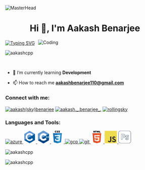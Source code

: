 ![MasterHead](https://static.vecteezy.com/system/resources/previews/000/344/502/original/web-development-banner-computer-with-window-a-computer-with-a-browser-window-studying-different-programming-languages-vector-flat-line-ilustration.jpg)
<h1 align="center">Hi 👋, I'm Aakash Benarjee</h1>
<a  href="https://git.io/typing-svg"><img align="center" src="https://readme-typing-svg.demolab.com?font=Mooli&weight=700&size=38&duration=3000&pause=1000&color=34F70A&background=FFFFFF00&width=500&center=true&vCenter=true&&lines=Full+Stack+Developer;Open+Source+Contributor;Mentor+%40GDSC" alt="Typing SVG" /></a> </h1>

<img align="right" alt="Coding" width="400" src="https://cdn.dribbble.com/users/1162077/screenshots/3848914/programmer.gif">

<p align="left"> <img src="https://komarev.com/ghpvc/?username=aakashcpp&label=Profile%20views&color=0e75b6&style=flat" alt="aakashcpp" /> </p>

<p align="left"> <a href="https://twitter.com/" target="blank"><img src="https://img.shields.io/twitter/follow/?logo=twitter&style=for-the-badge" alt="" /></a> </p>

- 🌱 I’m currently learning **Development**

- 📫 How to reach me **aakashbenarjee110@gmail.com**

<h3 align="left">Connect with me:</h3>
<p align="left">
<a href="https://linkedin.com/in/aakash(sky)benarjee" target="blank"><img align="center" src="https://raw.githubusercontent.com/rahuldkjain/github-profile-readme-generator/master/src/images/icons/Social/linked-in-alt.svg" alt="aakash(sky)benarjee" height="30" width="40" /></a>
<a href="https://instagram.com/aakash._.benarjee_." target="blank"><img align="center" src="https://raw.githubusercontent.com/rahuldkjain/github-profile-readme-generator/master/src/images/icons/Social/instagram.svg" alt="aakash._.benarjee_." height="30" width="40" /></a>
<a href="https://discord.gg/rollingsky" target="blank"><img align="center" src="https://raw.githubusercontent.com/rahuldkjain/github-profile-readme-generator/master/src/images/icons/Social/discord.svg" alt="rollingsky" height="30" width="40" /></a>
</p>

<h3 align="left">Languages and Tools:</h3>
<p align="left"> <a href="https://azure.microsoft.com/en-in/" target="_blank" rel="noreferrer"> <img src="https://www.vectorlogo.zone/logos/microsoft_azure/microsoft_azure-icon.svg" alt="azure" width="40" height="40"/> </a> <a href="https://www.cprogramming.com/" target="_blank" rel="noreferrer"> <img src="https://raw.githubusercontent.com/devicons/devicon/master/icons/c/c-original.svg" alt="c" width="40" height="40"/> </a> <a href="https://www.w3schools.com/cpp/" target="_blank" rel="noreferrer"> <img src="https://raw.githubusercontent.com/devicons/devicon/master/icons/cplusplus/cplusplus-original.svg" alt="cplusplus" width="40" height="40"/> </a> <a href="https://www.w3schools.com/css/" target="_blank" rel="noreferrer"> <img src="https://raw.githubusercontent.com/devicons/devicon/master/icons/css3/css3-original-wordmark.svg" alt="css3" width="40" height="40"/> </a> <a href="https://cloud.google.com" target="_blank" rel="noreferrer"> <img src="https://www.vectorlogo.zone/logos/google_cloud/google_cloud-icon.svg" alt="gcp" width="40" height="40"/> </a> <a href="https://git-scm.com/" target="_blank" rel="noreferrer"> <img src="https://www.vectorlogo.zone/logos/git-scm/git-scm-icon.svg" alt="git" width="40" height="40"/> </a> <a href="https://www.w3.org/html/" target="_blank" rel="noreferrer"> <img src="https://raw.githubusercontent.com/devicons/devicon/master/icons/html5/html5-original-wordmark.svg" alt="html5" width="40" height="40"/> </a> <a href="https://developer.mozilla.org/en-US/docs/Web/JavaScript" target="_blank" rel="noreferrer"> <img src="https://raw.githubusercontent.com/devicons/devicon/master/icons/javascript/javascript-original.svg" alt="javascript" width="40" height="40"/> </a> <a href="https://www.photoshop.com/en" target="_blank" rel="noreferrer"> <img src="https://raw.githubusercontent.com/devicons/devicon/master/icons/photoshop/photoshop-line.svg" alt="photoshop" width="40" height="40"/> </a> </p>

<p><img align="center" src="https://github-readme-stats.vercel.app/api/top-langs?username=aakashcpp&show_icons=true&locale=en&layout=compact" alt="aakashcpp" /></p>

<p><img align="center" src="https://github-readme-streak-stats.herokuapp.com/?user=aakashcpp&" alt="aakashcpp" /></p>
